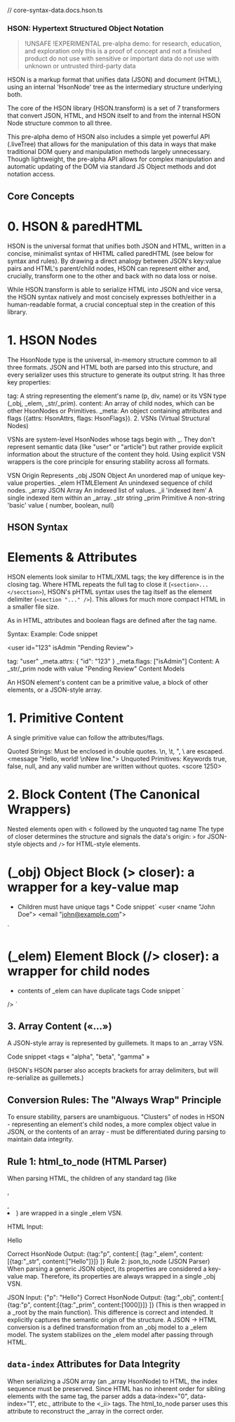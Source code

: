 // core-syntax-data.docs.hson.ts

### HSON: Hypertext Structured Object Notation

> !UNSAFE !EXPERIMENTAL
> pre-alpha demo: for research, education, and exploration only
> this is a proof of concept and not a finished product
> do not use with sensitive or important data
> do not use with unknown or untrusted third-party data


HSON is a markup format that unifies data (JSON) and document (HTML), using an internal 'HsonNode' tree as the intermediary structure underlying both.

The core of the HSON library (HSON.transform) is a set of 7 transformers that convert JSON, HTML, and HSON itself to and from the internal HSON Node structure common to all three.

This pre-alpha demo of HSON also includes a simple yet powerful API (.liveTree) that allows for the manipulation of this data in ways that make traditional DOM query and manipulation methods largely unnecessary. Though lightweight, the pre-alpha API allows for complex manipulation and automatic updating of the DOM via standard JS Object methods and dot notation access. 

## Core Concepts

# 0. HSON & paredHTML

HSON is the universal format that unifies both JSON and HTML, written in a concise, minimalist syntax of HHTML called paredHTML (see below for syntax and rules). By drawing a direct analogy between JSON's key:value pairs and HTML's parent/child nodes, HSON can represent either and, crucially, transform one to the other and back with no data loss or noise.

While HSON.transform is able to serialize HTML into JSON and vice versa, the HSON syntax natively and most concisely expresses both/either in a human-readable format, a crucial conceptual step in the creation of this library.


# 1. HSON Nodes

The HsonNode type is the universal, in-memory structure common to all three formats. JSON and HTML both are parsed into this structure, and every serializer uses this structure to generate its output string. It has three key properties:

tag: A string representing the element's name (p, div, name) or its VSN type (_obj, _elem, _str/_prim).
content: An array of child nodes, which can be other HsonNodes or Primitives.
_meta: An object containing attributes and flags ({attrs: HsonAttrs, flags: HsonFlags}).
2. VSNs (Virtual Structural Nodes)

VSNs are system-level HsonNodes whose tags begin with _. They don't represent semantic data (like "user" or "article") but rather provide explicit information about the structure of the content they hold. Using explicit VSN wrappers is the core principle for ensuring stability across all formats.

VSN	Origin	Represents
_obj	  JSON Object	An unordered map of unique key-value properties.
_elem	  HTMLElement	An unindexed sequence of child nodes.
_array	JSON Array	An indexed list of values.
_ii	    'indexed item'	A single indexed item within an _array.
_str    string 
_prim	  Primitive	A non-string 'basic' value ( number, boolean, null)

## HSON Syntax

# Elements & Attributes

HSON elements look similar to HTML/XML tags; the key difference is in the closing tag. Where HTML repeats the full tag to close it (`<section>...</secction>`), HSON's pHTML syntax uses the tag itself as the element delimiter (`<section "..." />`). This allows for much more compact HTML in a smaller file size. 

As in HTML, attributes and boolean flags are defined after the tag name.

Syntax: <tagName attr1="value" attr2="value" flag1 flag2>
Example:
Code snippet

<user id="123" isAdmin "Pending Review">

tag: "user"
_meta.attrs: { "id": "123" }
_meta.flags: ["isAdmin"]
Content: A _str/_prim node with value "Pending Review"
Content Models

An HSON element's content can be a primitive value, a block of other elements, or a JSON-style array.

# 1. Primitive Content
A single primitive value can follow the attributes/flags.

Quoted Strings: Must be enclosed in double quotes. \n, \t, \", \\ are escaped. <message "Hello, world! \nNew line.">
Unquoted Primitives: Keywords true, false, null, and any valid number are written without quotes. <item available true> <score 1250> <lifespan null>


# 2. Block Content (The Canonical Wrappers)
 Nested elements open with < followed by the unquoted tag name 
 The type of closer determines the structure and signals the data's origin: `>` for JSON-style objects and `/>` for HTML-style elements.

# (_obj) Object Block (> closer): a wrapper for a key-value map
* Children must have unique tags *
Code snippet`
<user
  <name "John Doe">
  <email "john@example.com">
> 
`

# (_elem) Element Block (/> closer): a wrapper for child nodes 
* contents of _elem can have duplicate tags 
Code snippet
`
<article
  <h2 "Title" />
  <p "Paragraph 1." />
  <p "Paragraph 2." />
/>
`
 
 
 # 3. Array Content («...»)
A JSON-style array is represented by guillemets. It maps to an _array VSN.

Code snippet
<tags 
  « 
    "alpha", 
    "beta", 
    "gamma" 
  »
>

(HSON's HSON parser also accepts brackets for array delimiters, but will re-serialize as guillemets.)


# Conversion Rules: The "Always Wrap" Principle

To ensure stability, parsers are unambiguous. "Clusters" of nodes in HSON - representing an element's child nodes, a more complex object value in JSON, or the contents of an array - must be differentiated during parsing to maintain data integrity.

# Rule 1: html_to_node (HTML Parser)
When parsing HTML, the children of any standard tag (like <p>, <div>, <li>) are wrapped in a single _elem VSN.

HTML Input: <p>Hello</p>
Correct HsonNode Output: {tag:"p", content:[ {tag:"_elem", content:[{tag:"_str", content:["Hello"]}]} ]}
Rule 2: json_to_node (JSON Parser)
When parsing a generic JSON object, its properties are considered a key-value map. Therefore, its properties are always wrapped in a single _obj VSN.

JSON Input: {"p": "Hello"}
Correct HsonNode Output: {tag:"_obj", content:[ {tag:"p", content:[{tag:"_prim", content:[1000]}]} ]} (This is then wrapped in a _root by the main function).
This difference is correct and intended. It explicitly captures the semantic origin of the structure. A JSON -> HTML conversion is a defined transformation from an _obj model to a _elem model. The system stabilizes on the _elem model after passing through HTML.

# `data-index` Attributes for Data Integrity

When serializing a JSON array (an _array HsonNode) to HTML, the index sequence must be preserved. Since HTML has no inherent order for sibling elements with the same tag, the parser  adds a data-index="0", data-index="1", etc., attribute to the <_ii> tags. The html_to_node parser uses this attribute to reconstruct the _array in the correct order.